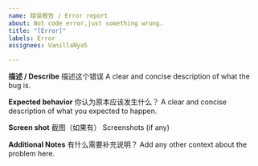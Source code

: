 ```yaml
---
name: 错误报告 / Error report
about: Not code error,just something wrong.
title: "[Error]"
labels: Error
assignees: VanillaNya5

---
```


**描述 / Describe**
描述这个错误
A clear and concise description of what the bug is.

**Expected behavior**
你认为原本应该发生什么？
A clear and concise description of what you expected to happen.

**Screen shot**
截图（如果有）
Screenshots (if any)

**Additional Notes**
有什么需要补充说明？
Add any other context about the problem here.
